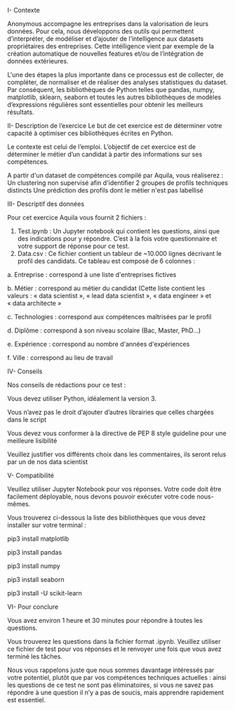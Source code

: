 I- Contexte 

Anonymous accompagne les entreprises dans la valorisation de leurs données. Pour cela, nous développons des outils qui permettent d’interpréter, de modéliser et d’ajouter de l’intelligence aux datasets propriétaires des entreprises. Cette intélligence vient par exemple de la création automatique de nouvelles features et/ou de l’intégration de données extérieures.

L'une des étapes la plus importante dans ce processus est de collecter, de compléter, de normaliser et de réaliser des analyses statistiques du dataset. Par conséquent, les bibliothèques de Python telles que pandas, numpy, matplotlib, sklearn, seaborn et toutes les autres bibliothèques de modèles d’expressions régulières sont essentielles pour obtenir les meilleurs résultats.



II- Description de l’exercice
Le but de cet exercice est de déterminer votre capacité à optimiser ces bibliothèques écrites en Python.

Le contexte est celui de l’emploi. L’objectif de cet exercice est de déterminer le métier d’un candidat à partir des informations sur ses compétences.

A partir d'un dataset de compétences compilé par Aquila, vous réaliserez :
Un clustering non supervisé afin d'identifier 2 groupes de profils techniques distincts
Une prédiction des profils dont le métier n'est pas labellisé


III- Descriptif des données

Pour cet exercice Aquila vous fournit 2 fichiers : 
1. Test.ipynb : Un Jupyter notebook qui contient les questions, ainsi que des indications pour y répondre. C’est à la fois votre questionnaire et votre support de réponse pour ce test.
2. Data.csv : Ce fichier contient un tableur de ~10.000 lignes décrivant le profil des candidats.
Ce tableau est composé de 6 colonnes :

a. Entreprise : correspond à une liste d'entreprises fictives

b. Métier : correspond au métier du candidat (Cette liste contient les valeurs : « data scientist », « lead data scientist », « data engineer » et « data architecte »

c. Technologies :  correspond aux compétences maîtrisées par le profil

d. Diplôme : correspond à son niveau scolaire (Bac, Master, PhD...)

e. Expérience :  correspond au nombre d'années d'expériences

f. Ville : correspond au lieu de travail


IV- Conseils

Nos conseils de rédactions pour ce test :

Vous devez utiliser Python, idéalement la version 3. 

Vous n’avez pas le droit d’ajouter d’autres librairies que celles chargées dans le script

Vous devez vous conformer à la directive de  PEP 8 style guideline pour une meilleure lisibilité

Veuillez justifier vos différents choix dans les commentaires, ils seront relus par un de nos data scientist

V- Compatibilité

Veuillez utiliser Jupyter Notebook pour vos réponses. Votre code doit être facilement déployable, nous devons pouvoir exécuter votre code nous-mêmes. 

Vous trouverez ci-dessous la liste des bibliothèques que vous devez installer sur votre terminal :

pip3 install matplotlib

pip3 install pandas

pip3 install numpy

pip3 install seaborn

pip3 install -U scikit-learn


VI- Pour conclure

Vous avez environ 1 heure et 30 minutes pour répondre à toutes les questions.

Vous trouverez les questions dans la fichier format .ipynb. Veuillez utiliser ce fichier de test pour vos réponses et le renvoyer une fois que vous avez terminé les tâches.

Nous vous rappelons juste que nous sommes davantage intéressés par votre potentiel, plutôt que par vos compétences techniques actuelles : ainsi les questions de ce test ne sont pas éliminatoires, si vous ne savez pas répondre à une question il n’y a pas de soucis, mais apprendre rapidement est essentiel.
